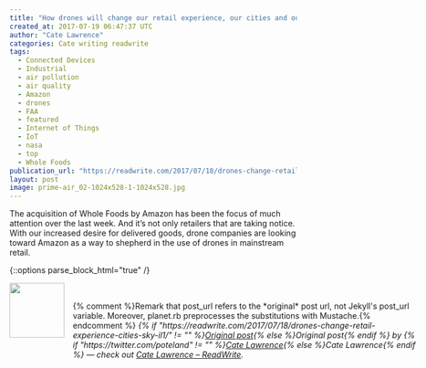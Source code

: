 ```yaml
---
title: "How drones will change our retail experience, our cities and our skies"
created_at: 2017-07-19 06:47:37 UTC
author: "Cate Lawrence"
categories: Cate writing readwrite
tags: 
  - Connected Devices
  - Industrial
  - air pollution
  - air quality
  - Amazon
  - drones
  - FAA
  - featured
  - Internet of Things
  - IoT
  - nasa
  - top
  - Whole Foods
publication_url: "https://readwrite.com/2017/07/18/drones-change-retail-experience-cities-sky-il1/"
layout: post
image: prime-air_02-1024x528-1-1024x528.jpg
---
```

The acquisition of Whole Foods by Amazon has been the focus of much attention over the last week. And it’s not only retailers that are taking notice. With our increased desire for delivered goods, drone companies are looking toward Amazon as a way to shepherd in the use of drones in mainstream retail.


{::options parse_block_html="true" /}
<div class="author">
   <img src="https://www.rss-specifications.com/rss-spec-rss.gif" style="width: 96px; height: 96;">
   <span style="position: absolute; padding: 32px 15px;">{% comment %}Remark that post_url refers to the *original* post url, not Jekyll's post_url variable. Moreover, planet.rb preprocesses the substitutions with Mustache.{% endcomment %}
      <i>{% if "https://readwrite.com/2017/07/18/drones-change-retail-experience-cities-sky-il1/" != "" %}<a href="https://readwrite.com/2017/07/18/drones-change-retail-experience-cities-sky-il1/">Original post</a>{% else %}Original post{% endif %} by {% if "https://twitter.com/poteland" != "" %}<a href="https://twitter.com/poteland">Cate Lawrence</a>{% else %}Cate Lawrence{% endif %} &mdash; check out <a href="https://readwrite.com">Cate Lawrence – ReadWrite</a>.</i>
  </span>
</div>
